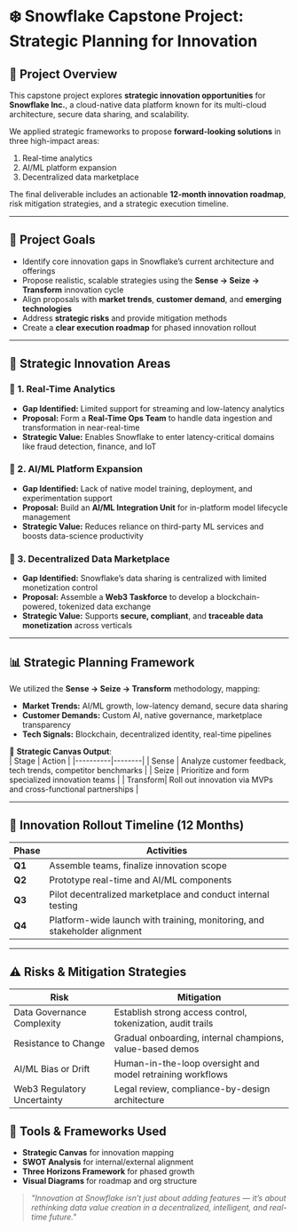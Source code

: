 # ❄️ Snowflake Capstone Project: Strategic Planning for Innovation  

## 📌 Project Overview

This capstone project explores **strategic innovation opportunities** for **Snowflake Inc.**, a cloud-native data platform known for its multi-cloud architecture, secure data sharing, and scalability.

We applied strategic frameworks to propose **forward-looking solutions** in three high-impact areas:
1. Real-time analytics
2. AI/ML platform expansion
3. Decentralized data marketplace

The final deliverable includes an actionable **12-month innovation roadmap**, risk mitigation strategies, and a strategic execution timeline.

---

## 🎯 Project Goals

- Identify core innovation gaps in Snowflake’s current architecture and offerings
- Propose realistic, scalable strategies using the **Sense → Seize → Transform** innovation cycle
- Align proposals with **market trends**, **customer demand**, and **emerging technologies**
- Address **strategic risks** and provide mitigation methods
- Create a **clear execution roadmap** for phased innovation rollout

---

## 🧠 Strategic Innovation Areas

### 🔁 1. Real-Time Analytics
- **Gap Identified:** Limited support for streaming and low-latency analytics
- **Proposal:** Form a **Real-Time Ops Team** to handle data ingestion and transformation in near-real-time
- **Strategic Value:** Enables Snowflake to enter latency-critical domains like fraud detection, finance, and IoT

### 🤖 2. AI/ML Platform Expansion
- **Gap Identified:** Lack of native model training, deployment, and experimentation support
- **Proposal:** Build an **AI/ML Integration Unit** for in-platform model lifecycle management
- **Strategic Value:** Reduces reliance on third-party ML services and boosts data-science productivity

### 🔐 3. Decentralized Data Marketplace
- **Gap Identified:** Snowflake’s data sharing is centralized with limited monetization control
- **Proposal:** Assemble a **Web3 Taskforce** to develop a blockchain-powered, tokenized data exchange
- **Strategic Value:** Supports **secure, compliant**, and **traceable data monetization** across verticals

---

## 📊 Strategic Planning Framework

We utilized the **Sense → Seize → Transform** methodology, mapping:

- **Market Trends:** AI/ML growth, low-latency demand, secure data sharing
- **Customer Demands:** Custom AI, native governance, marketplace transparency
- **Tech Signals:** Blockchain, decentralized identity, real-time pipelines

🔧 **Strategic Canvas Output**:  
| Stage    | Action |
|----------|--------|
| Sense    | Analyze customer feedback, tech trends, competitor benchmarks |
| Seize    | Prioritize and form specialized innovation teams |
| Transform| Roll out innovation via MVPs and cross-functional partnerships |

---

## 📅 Innovation Rollout Timeline (12 Months)

| Phase       | Activities |
|-------------|------------|
| **Q1** | Assemble teams, finalize innovation scope |
| **Q2** | Prototype real-time and AI/ML components |
| **Q3** | Pilot decentralized marketplace and conduct internal testing |
| **Q4** | Platform-wide launch with training, monitoring, and stakeholder alignment |

---

## ⚠️ Risks & Mitigation Strategies

| Risk | Mitigation |
|------|------------|
| Data Governance Complexity | Establish strong access control, tokenization, audit trails |
| Resistance to Change | Gradual onboarding, internal champions, value-based demos |
| AI/ML Bias or Drift | Human-in-the-loop oversight and model retraining workflows |
| Web3 Regulatory Uncertainty | Legal review, compliance-by-design architecture |


## 🧩 Tools & Frameworks Used

- **Strategic Canvas** for innovation mapping
- **SWOT Analysis** for internal/external alignment
- **Three Horizons Framework** for phased growth
- **Visual Diagrams** for roadmap and org structure

> _"Innovation at Snowflake isn’t just about adding features — it’s about rethinking data value creation in a decentralized, intelligent, and real-time future."_  
